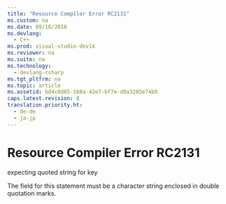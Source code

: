 ```yaml
---
title: "Resource Compiler Error RC2131"
ms.custom: na
ms.date: 09/18/2016
ms.devlang: 
  - C++
ms.prod: visual-studio-dev14
ms.reviewer: na
ms.suite: na
ms.technology: 
  - devlang-csharp
ms.tgt_pltfrm: na
ms.topic: article
ms.assetid: bd4c0d65-168a-42e7-bf7e-d0a3285e74b0
caps.latest.revision: 8
translation.priority.ht: 
  - de-de
  - ja-jp
---
```

# Resource Compiler Error RC2131
expecting quoted string for key  
  
 The field for this statement must be a character string enclosed in double quotation marks.